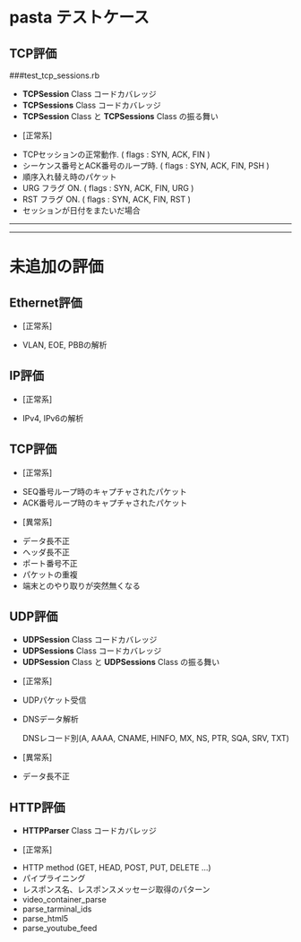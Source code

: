 # pasta テストケース

## TCP評価

###test_tcp_sessions.rb
 - **TCPSession** Class コードカバレッジ
 - **TCPSessions** Class コードカバレッジ
 - **TCPSession** Class と **TCPSessions** Class の振る舞い

* [正常系]
 - TCPセッションの正常動作. ( flags : SYN, ACK, FIN )
 - シーケンス番号とACK番号のループ時. ( flags : SYN, ACK, FIN, PSH )
 - 順序入れ替え時のパケット
 - URG フラグ ON. ( flags : SYN, ACK, FIN, URG )
 - RST フラグ ON. ( flags : SYN, ACK, FIN, RST )
 - セッションが日付をまたいだ場合

***
***
# 未追加の評価
## Ethernet評価
* [正常系]
 - VLAN, EOE, PBBの解析

## IP評価
* [正常系]
 - IPv4, IPv6の解析

## TCP評価
* [正常系]
 - SEQ番号ループ時のキャプチャされたパケット
 - ACK番号ループ時のキャプチャされたパケット

* [異常系]
 - データ長不正
 - ヘッダ長不正
 - ポート番号不正
 - パケットの重複
 - 端末とのやり取りが突然無くなる

## UDP評価
 - **UDPSession** Class コードカバレッジ
 - **UDPSessions** Class コードカバレッジ
 - **UDPSession** Class と **UDPSessions** Class の振る舞い

* [正常系]
 - UDPパケット受信
 - DNSデータ解析

   DNSレコード別(A, AAAA, CNAME, HINFO, MX, NS, PTR, SQA, SRV, TXT)

* [異常系]
 - データ長不正
 
## HTTP評価
 - **HTTPParser** Class コードカバレッジ

* [正常系]
 - HTTP method (GET, HEAD, POST, PUT, DELETE ...)
 - パイプライニング
 - レスポンス名、レスポンスメッセージ取得のパターン
 - video_container_parse
 - parse_tarminal_ids
 - parse_html5
 - parse_youtube_feed
